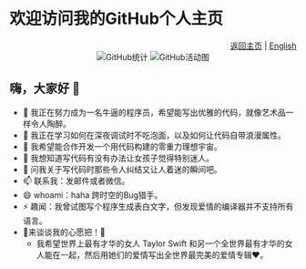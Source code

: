 <!-- 中文版本 -->
# 欢迎访问我的GitHub个人主页

<div align="right">
  <a href="README.md">返回主页</a> | <a href="README.en.md">English</a>
</div>

<div align="center">
  <img src="https://github-readme-stats.vercel.app/api?username=BEstaff&show_icons=true&theme=radical" alt="GitHub统计" />
  
  <!-- GitHub活动统计图 -->
  <img src="https://github-readme-activity-graph.vercel.app/graph?username=BEstaff&theme=radical" alt="GitHub活动图" />
</div>

## 嗨，大家好 👋  
- 🔭 我正在努力成为一名牛逼的程序员，希望能写出优雅的代码，就像艺术品一样令人陶醉。  
- 🌱 我正在学习如何在深夜调试时不吃泡面，以及如何让代码自带浪漫属性。  
- 👯 我希望能合作开发一个用代码构建的零重力理想宇宙。  
- 🤔 我想知道写代码有没有办法让女孩子觉得特别迷人。  
- 💬 问我关于写代码时那些令人纠结又让人着迷的瞬间吧。  
- 📫 联系我：发邮件或者微信。  
- 😄 whoami：haha 跨时空的Bug猎手。  
- ⚡ 趣闻：我曾试图写个程序生成表白文字，但发现爱情的编译器并不支持所有语言。
- 🌟来谈谈我的心愿把！🌟
  - 我希望世界上最有才华的女人 Taylor Swift 和另一个全世界最有才华的女人能在一起，然后用她们的爱情写出全世界最完美的爱情专辑❤️。 